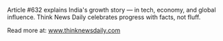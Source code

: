 Article #632 explains India's growth story — in tech, economy, and global influence. Think News Daily celebrates progress with facts, not fluff.

Read more at: www.thinknewsdaily.com